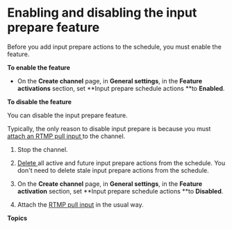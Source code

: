 # Enabling and disabling the input prepare feature<a name="input-prep-enable"></a>

Before you add input prepare actions to the schedule, you must enable the feature\.

**To enable the feature**
+ On the **Create channel** page, in **General settings**, in the **Feature activations** section, set **Input prepare schedule actions **to **Enabled**\. 

**To disable the feature**

You can disable the input prepare feature\. 

Typically, the only reason to disable input prepare is because you must [attach an RTMP pull input ](input-prep-rules.md)to the channel\. 

1. Stop the channel\. 

1. [Delete ](schedule-using-console-delete.md)all active and future input prepare actions from the schedule\. You don't need to delete stale input prepare actions from the schedule\.

1. On the **Create channel** page, in **General settings**, in the **Feature activation** section, set **Input prepare schedule actions **to **Disabled**\. 

1. Attach the [RTMP pull input](creating-a-channel-step2.md) in the usual way\.

**Topics**